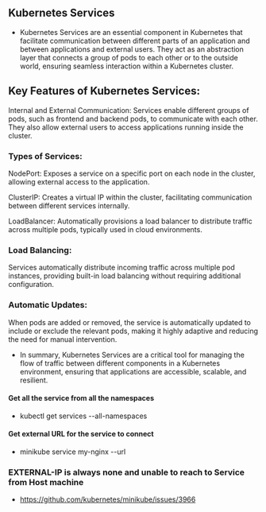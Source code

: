 ## Kubernetes Services

- Kubernetes Services are an essential component in Kubernetes that facilitate communication between different parts of an application and between applications and external users. They act as an abstraction layer that connects a group of pods to each other or to the outside world, ensuring seamless interaction within a Kubernetes cluster.

## Key Features of Kubernetes Services:
Internal and External Communication: Services enable different groups of pods, such as frontend and backend pods, to communicate with each other. They also allow external users to access applications running inside the cluster.

### Types of Services:

NodePort: Exposes a service on a specific port on each node in the cluster, allowing external access to the application.

ClusterIP: Creates a virtual IP within the cluster, facilitating communication between different services internally.

LoadBalancer: Automatically provisions a load balancer to distribute traffic across multiple pods, typically used in cloud environments.

### Load Balancing: 
Services automatically distribute incoming traffic across multiple pod instances, providing built-in load balancing without requiring additional configuration.

### Automatic Updates: 
When pods are added or removed, the service is automatically updated to include or exclude the relevant pods, making it highly adaptive and reducing the need for manual intervention.

- In summary, Kubernetes Services are a critical tool for managing the flow of traffic between different components in a Kubernetes environment, ensuring that applications are accessible, scalable, and resilient.


#### Get all the service from all the namespaces 
- kubectl get services --all-namespaces

#### Get external URL for the service to connect
- minikube service my-nginx --url

### EXTERNAL-IP is always none and unable to reach to Service from Host machine
* https://github.com/kubernetes/minikube/issues/3966